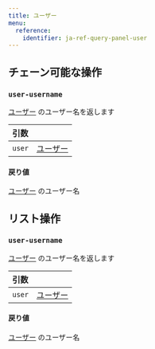 ```yaml
---
title: ユーザー
menu:
  reference:
    identifier: ja-ref-query-panel-user
---
```


## チェーン可能な操作
<h3 id="user-username"><code>user-username</code></h3>

[ユーザー](user.md) のユーザー名を返します

| 引数 |  |
| :--- | :--- |
| `user` | [ユーザー](user.md) |

#### 戻り値
[ユーザー](user.md) のユーザー名


## リスト操作
<h3 id="user-username"><code>user-username</code></h3>

[ユーザー](user.md) のユーザー名を返します

| 引数 |  |
| :--- | :--- |
| `user` | [ユーザー](user.md) |

#### 戻り値
[ユーザー](user.md) のユーザー名